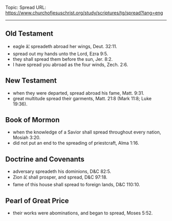 Topic: Spread
URL: https://www.churchofjesuschrist.org/study/scriptures/tg/spread?lang=eng

---

## Old Testament

- eagle â¦ spreadeth abroad her wings, Deut. 32:11.
- spread out my hands unto the Lord, Ezra 9:5.
- they shall spread them before the sun, Jer. 8:2.
- I have spread you abroad as the four winds, Zech. 2:6.

## New Testament

- when they were departed, spread abroad his fame, Matt. 9:31.
- great multitude spread their garments, Matt. 21:8 (Mark 11:8; Luke 19:36).

## Book of Mormon

- when the knowledge of a Savior shall spread throughout every nation, Mosiah 3:20.
- did not put an end to the spreading of priestcraft, Alma 1:16.

## Doctrine and Covenants

- adversary spreadeth his dominions, D&C 82:5.
- Zion â¦ shall prosper, and spread, D&C 97:18.
- fame of this house shall spread to foreign lands, D&C 110:10.

## Pearl of Great Price

- their works were abominations, and began to spread, Moses 5:52.

